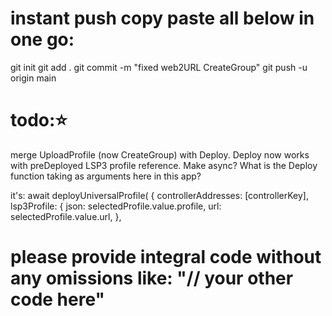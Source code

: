 # instant push copy paste all below in one go:

git init
git add .
git commit -m "fixed web2URL CreateGroup"
git push -u origin main

# todo:⭐️

merge UploadProfile (now CreateGroup) with Deploy.
Deploy now works with preDeployed LSP3 profile reference.
Make async?
What is the Deploy function taking as arguments here in this app?

it's: await deployUniversalProfile(
{
controllerAddresses: [controllerKey],
lsp3Profile: {
json: selectedProfile.value.profile,
url: selectedProfile.value.url,
},

# please provide integral code without any omissions like: "// your other code here"
